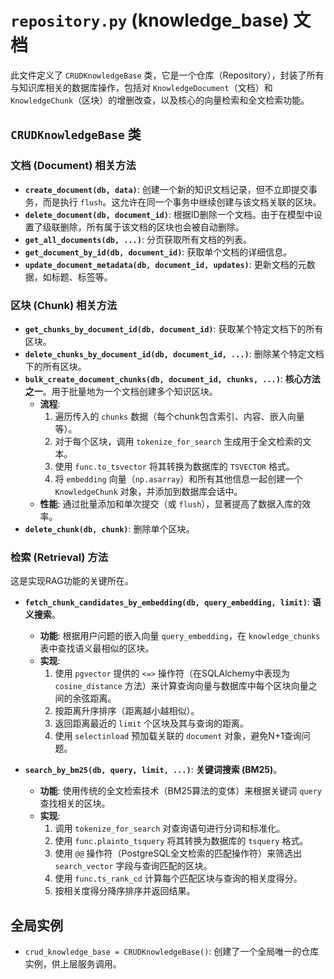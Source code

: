 # `repository.py` (knowledge_base) 文档

此文件定义了 `CRUDKnowledgeBase` 类，它是一个仓库（Repository），封装了所有与知识库相关的数据库操作，包括对 `KnowledgeDocument`（文档）和 `KnowledgeChunk`（区块）的增删改查，以及核心的向量检索和全文检索功能。

## `CRUDKnowledgeBase` 类

### 文档 (Document) 相关方法

- **`create_document(db, data)`**: 创建一个新的知识文档记录，但不立即提交事务，而是执行 `flush`。这允许在同一个事务中继续创建与该文档关联的区块。
- **`delete_document(db, document_id)`**: 根据ID删除一个文档。由于在模型中设置了级联删除，所有属于该文档的区块也会被自动删除。
- **`get_all_documents(db, ...)`**: 分页获取所有文档的列表。
- **`get_document_by_id(db, document_id)`**: 获取单个文档的详细信息。
- **`update_document_metadata(db, document_id, updates)`**: 更新文档的元数据，如标题、标签等。

### 区块 (Chunk) 相关方法

- **`get_chunks_by_document_id(db, document_id)`**: 获取某个特定文档下的所有区块。
- **`delete_chunks_by_document_id(db, document_id, ...)`**: 删除某个特定文档下的所有区块。
- **`bulk_create_document_chunks(db, document_id, chunks, ...)`**: **核心方法之一**。用于批量地为一个文档创建多个知识区块。
    - **流程**: 
        1.  遍历传入的 `chunks` 数据（每个chunk包含索引、内容、嵌入向量等）。
        2.  对于每个区块，调用 `tokenize_for_search` 生成用于全文检索的文本。
        3.  使用 `func.to_tsvector` 将其转换为数据库的 `TSVECTOR` 格式。
        4.  将 `embedding` 向量（`np.asarray`）和所有其他信息一起创建一个 `KnowledgeChunk` 对象，并添加到数据库会话中。
    - **性能**: 通过批量添加和单次提交（或 `flush`），显著提高了数据入库的效率。
- **`delete_chunk(db, chunk)`**: 删除单个区块。

### 检索 (Retrieval) 方法

这是实现RAG功能的关键所在。

- **`fetch_chunk_candidates_by_embedding(db, query_embedding, limit)`**: **语义搜索**。
    - **功能**: 根据用户问题的嵌入向量 `query_embedding`，在 `knowledge_chunks` 表中查找语义最相似的区块。
    - **实现**: 
        1.  使用 `pgvector` 提供的 `<=>` 操作符（在SQLAlchemy中表现为 `cosine_distance` 方法）来计算查询向量与数据库中每个区块向量之间的余弦距离。
        2.  按距离升序排序（距离越小越相似）。
        3.  返回距离最近的 `limit` 个区块及其与查询的距离。
        4.  使用 `selectinload` 预加载关联的 `document` 对象，避免N+1查询问题。

- **`search_by_bm25(db, query, limit, ...)`**: **关键词搜索 (BM25)**。
    - **功能**: 使用传统的全文检索技术（BM25算法的变体）来根据关键词 `query` 查找相关的区块。
    - **实现**: 
        1.  调用 `tokenize_for_search` 对查询语句进行分词和标准化。
        2.  使用 `func.plainto_tsquery` 将其转换为数据库的 `tsquery` 格式。
        3.  使用 `@@` 操作符（PostgreSQL全文检索的匹配操作符）来筛选出 `search_vector` 字段与查询匹配的区块。
        4.  使用 `func.ts_rank_cd` 计算每个匹配区块与查询的相关度得分。
        5.  按相关度得分降序排序并返回结果。

## 全局实例
- `crud_knowledge_base = CRUDKnowledgeBase()`: 创建了一个全局唯一的仓库实例，供上层服务调用。
